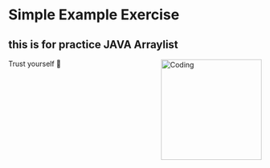 # Simple Example Exercise
## this is for practice JAVA Arraylist
Trust yourself 🤌
<img align="right" alt="Coding" width="200" src="https://media4.giphy.com/media/5rjepK9Ue3hA4gcVjB/giphy.gif?cid=ecf05e47slyfpbgtrmd0do4n4xj5i6a2w6bitz5nhvbsofx4&ep=v1_gifs_gifId&rid=giphy.gif&ct=s">

